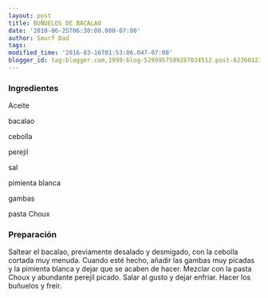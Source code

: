 ```yaml
---
layout: post
title: BUÑUELOS DE BACALAO
date: '2010-06-25T06:30:00.000-07:00'
author: Smurf Dad
tags: 
modified_time: '2016-03-16T01:53:06.047-07:00'
blogger_id: tag:blogger.com,1999:blog-5299957599287034512.post-6236012395915740547
---
```


<h3>Ingredientes</h3>

Aceite

bacalao

cebolla

perejil

sal

pimienta blanca

gambas

pasta Choux

<h3>Preparación</h3>

Saltear el bacalao, previamente desalado y desmigado, con la cebolla cortada muy menuda. Cuando esté hecho, añadir las gambas muy picadas y la pimienta blanca y dejar que se acaben de hacer. Mezclar con la pasta Choux y abundante perejil picado. Salar al gusto y dejar enfriar. Hacer los buñuelos y freír.


